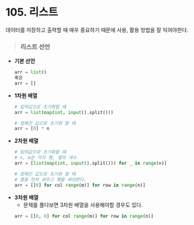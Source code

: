 # 105. 리스트
데이터를 저장하고 출력할 때 매우 중요하기 때문에 사용, 활용 방법을 잘 익혀야한다.

> ### 리스트 선언
* **기본 선언**
    ```py
    arr = list()
    혹은
    arr = []
    ```
* **1차원 배열**
    ```py
    # 입력값으로 초기화할 떄
    arr = list(map(int, input().split()))
    
    # 정해진 값으로 초기화 할 때
    arr = [0] * n
    ```
* **2차원 배열**
    ```py
    # 입력값으로 초기화할 떄
    # n, m은 각각 행, 열의 개수
    arr = [list(map(int, input().split())) for _ in range(n)]
    
    # 정해진 값으로 초기화 할 때
    # 열을 먼저 써주고 행을 써야한다.
    arr = [[0] for col range(m)] for row in range(n)]
    ```
* **3차원 배열**
    - 문제를 풀다보면 3차원 배열을 사용해야할 경우도 있다.
    ```py
    arr = [[0, 0] for col range(m)] for row in range(n)]
    ```
